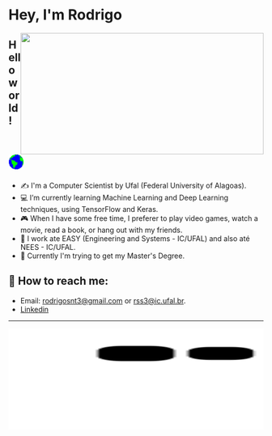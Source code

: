 # Hey, I'm Rodrigo

<img align="right" src="./assets/giphy.gif" width="480" height="240" frameBorder="0" class="giphy-embed" allowFullScreen></img>


## Hello world! <img src="assets/Earth.gif" width="30px">

- ✍ I'm a Computer Scientist by Ufal (Federal University of Alagoas).
- :computer: I’m currently learning Machine Learning and Deep Learning techniques, using TensorFlow and Keras.
- :video_game: When I have some free time, I preferer to play video games, watch a movie, read a book, or hang out with my friends.
- :construction_worker: I work ate EASY (Engineering and Systems - IC/UFAL) and also até NEES - IC/UFAL.
- :pencil: Currently I'm trying to get my Master's Degree.



## :mag_right: How to reach me: 

- Email: rodrigosnt3@gmail.com or rss3@ic.ufal.br.
- [Linkedin](https://www.linkedin.com/in/rodrigo-santos-da-silva-175538175/)

<hr>

<div align="center">
    <img src="https://github.com/raksantos/raksantos/blob/output/github-contribution-grid-snake.svg" alt="Image" width="800" height="200"/>
</div>
